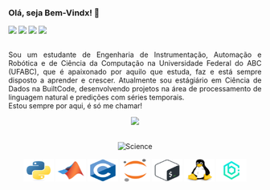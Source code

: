 ### Olá, seja Bem-Vindx! 👋

<a href="mailto:f.azzolinovarella@gmail.com"><img height="25" src="https://img.shields.io/badge/-Gmail-%23333?style=for-the-badge&logo=gmail&logoColor=white" target="_blank"></a>
<a href="https://www.linkedin.com/in/felipe-azzolino-varella/" target="_blank"><img height="25" src="https://img.shields.io/badge/-LinkedIn-%230077B5?style=for-the-badge&logo=linkedin&logoColor=white" target="_blank"></a>
<a href="https://discord.com/channels/@me/580507315493535744" target="_blank"><img height="25" src="https://img.shields.io/badge/Discord-7289DA?style=for-the-badge&logo=discord&logoColor=white" target="_blank"></a>
<a href="https://azzolinovarella.github.io" target="_blank"><img height="25" src="https://badgen.net/badge/icon/website/green/?icon=github&label"></a>

##

<p align="justify">
  Sou um estudante de Engenharia de Instrumentação, Automação e Robótica e de Ciência da Computação na Universidade Federal do ABC (UFABC), que é apaixonado por aquilo que estuda, faz e está sempre disposto a aprender e crescer. Atualmente sou estágiário em Ciência de Dados na BuiltCode, desenvolvendo projetos na área de processamento de linguagem natural e predições com séries temporais. <br>
  Estou sempre por aqui, é só me chamar! 
</p>

<div align="center">
  <a href="https://github.com/azzolinovarella">
  <img height="180em" src="https://github-readme-stats.vercel.app/api/top-langs/?username=azzolinovarella&layout=compact&langs_count=7&theme=dracula"/>
  </a>
</div>
  
##
<p align="center">
    <img align="center" alt="Science" height="30" src="http://ForTheBadge.com/images/badges/built-with-science.svg"><br><br>
    <img align="center" alt="Python" height="45" width="60" src="https://raw.githubusercontent.com/devicons/devicon/master/icons/python/python-original.svg">
    <img align="center" alt="MATLAB" height="45" width="60" src="https://raw.githubusercontent.com/devicons/devicon/master/icons/matlab/matlab-original.svg">
    <img align="center" alt="C" height="45" width="60" src="https://raw.githubusercontent.com/devicons/devicon/master/icons/c/c-original.svg">
    <img align="center" alt="Jupyter" height="45" width="60" src="https://raw.githubusercontent.com/devicons/devicon/master/icons/jupyter/jupyter-original.svg">
    <img align="center" alt="Bash" height="45" width="60" src="https://raw.githubusercontent.com/devicons/devicon/master/icons/bash/bash-original.svg"> 
    <img align="center" alt="Linux" height="45" width="60" src="https://raw.githubusercontent.com/devicons/devicon/master/icons/linux/linux-original.svg">
    <img align="center" alt="BuiltCode" height="45" width="60" src="./other_icons/builtcode.png"> 
</p>
